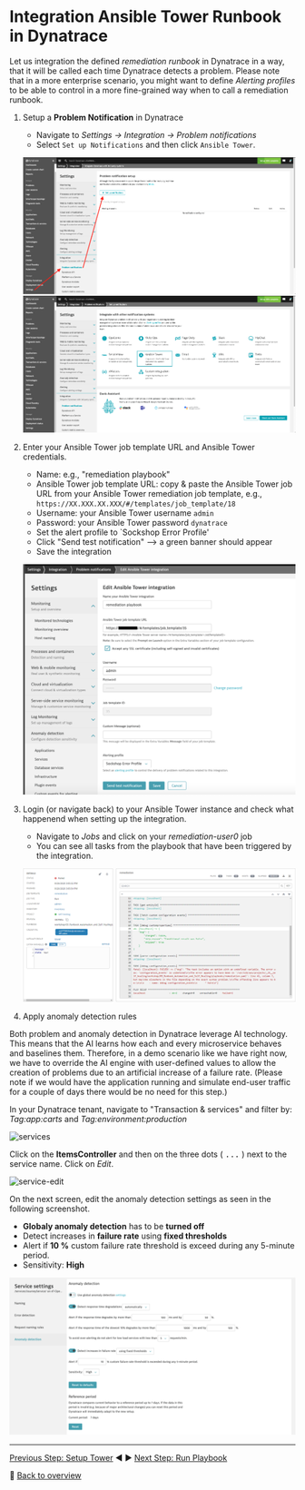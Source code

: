 # Integration Ansible Tower Runbook in Dynatrace

Let us integration the defined _remediation runbook_ in Dynatrace in a way, that it will be called each time Dynatrace detects a problem. Please note that in a more enterprise scenario, you might want to define _Alerting profiles_ to be able to control in a more fine-grained way when to call a remediation runbook.

1. Setup a **Problem Notification** in Dynatrace
    - Navigate to _Settings -> Integration -> Problem notifications_
    - Select `Set up Notifications` and then click `Ansible Tower`.

    ![notifications](../assets/setup-notifications.png)
    ![integration](../assets/ansible-integration.png)

1. Enter your Ansible Tower job template URL and Ansible Tower credentials.
    - Name: e.g., "remediation playbook"
    - Ansible Tower job template URL: copy & paste the Ansible Tower job URL from your Ansible Tower remediation job template, e.g., `https://XX.XXX.XX.XXX/#/templates/job_template/18`
    - Username: your Ansible Tower username `admin`
    - Password: your Ansible Tower password `dynatrace`
    - Set the alert profile to `Sockshop Error Profile'
    - Click "Send test notification" --> a green banner should appear
    - Save the integration

    ![integration successful](../assets/ansible-integration-successful.png)

1. Login (or navigate back) to your Ansible Tower instance and check what happenend when setting up the integration.
    - Navigate to _Jobs_ and click on your _remediation-user0_ job
    - You can see all tasks from the playbook that have been triggered by the integration.

    ![integration run](../assets/ansible-integration-test.png)

1. Apply anomaly detection rules

Both problem and anomaly detection in Dynatrace leverage AI technology. This means that the AI learns how each and every microservice behaves and baselines them. Therefore, in a demo scenario like we have right now, we have to override the AI engine with user-defined values to allow the creation of problems due to an artificial increase of a failure rate. (Please note if we would have the application running and simulate end-user traffic for a couple of days there would be no need for this step.)

In your Dynatrace tenant, navigate to "Transaction & services" and filter by: *Tag:app:carts* and *Tag:environment:production* 

![services](../assets/dynatrace-services.png)

Click on the **ItemsController** and then on the three dots ( <kbd>...</kbd> ) next to the service name. Click on *Edit*. 


![service-edit](../assets/dynatrace-service-edit.png)

On the next screen, edit the anomaly detection settings as seen in the following screenshot.
- **Globaly anomaly detection** has to be **turned off**
- Detect increases in **failure rate** using **fixed thresholds**
- Alert if **10 %** custom failure rate threshold is exceed during any 5-minute period.
- Sensitivity: **High**

![anomaly detection](../assets/anomaly-detection.png)

---

[Previous Step: Setup Tower](../02_Setup_Tower) :arrow_backward: :arrow_forward: [Next Step: Run Playbook](../04_Run_Playbook)

:arrow_up_small: [Back to overview](../)
